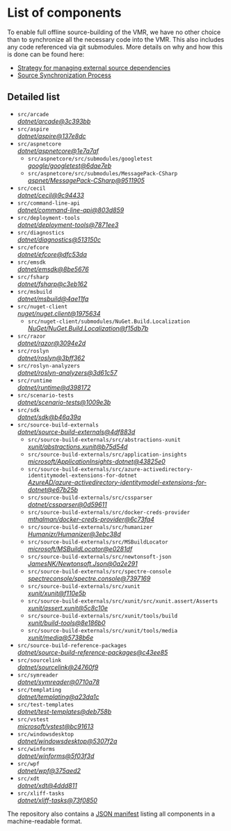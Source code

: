 ﻿# List of components

To enable full offline source-building of the VMR, we have no other choice than to synchronize all the necessary code into the VMR. This also includes any code referenced via git submodules. More details on why and how this is done can be found here:
- [Strategy for managing external source dependencies](src/arcade/Documentation/UnifiedBuild/VMR-Strategy-For-External-Source.md)
- [Source Synchronization Process](src/arcade/Documentation/UnifiedBuild/VMR-Design-And-Operation.md#source-synchronization-process)

## Detailed list

<!-- component list beginning -->
- `src/arcade`  
*[dotnet/arcade@3c393bb](https://github.com/dotnet/arcade/tree/3c393bbd85ae16ddddba20d0b75035b0c6f1a52d)*
- `src/aspire`  
*[dotnet/aspire@137e8dc](https://github.com/dotnet/aspire/tree/137e8dcae0a7b22c05f48c4e7a5d36fe3f00a8d7)*
- `src/aspnetcore`  
*[dotnet/aspnetcore@1e7a7af](https://github.com/dotnet/aspnetcore/tree/1e7a7af6d2417242b244d2a0f4f23fcce8e88d2f)*
    - `src/aspnetcore/src/submodules/googletest`  
    *[google/googletest@6dae7eb](https://github.com/google/googletest/tree/6dae7eb4a5c3a169f3e298392bff4680224aa94a)*
    - `src/aspnetcore/src/submodules/MessagePack-CSharp`  
    *[aspnet/MessagePack-CSharp@9511905](https://github.com/aspnet/MessagePack-CSharp/tree/95119056ee8f4da1714b055a4f16893afaa73af7)*
- `src/cecil`  
*[dotnet/cecil@9c94433](https://github.com/dotnet/cecil/tree/9c9443396f8deacceb8edb169890e52aac25f311)*
- `src/command-line-api`  
*[dotnet/command-line-api@803d859](https://github.com/dotnet/command-line-api/tree/803d8598f98fb4efd94604b32627ee9407f246db)*
- `src/deployment-tools`  
*[dotnet/deployment-tools@7871ee3](https://github.com/dotnet/deployment-tools/tree/7871ee378dce87b64d930d4f33dca9c888f4034d)*
- `src/diagnostics`  
*[dotnet/diagnostics@513150c](https://github.com/dotnet/diagnostics/tree/513150c2f25077b1fcb194407e53c433c975f39b)*
- `src/efcore`  
*[dotnet/efcore@dfc53da](https://github.com/dotnet/efcore/tree/dfc53da799c9dd97d87649b1d19242e56e5576cc)*
- `src/emsdk`  
*[dotnet/emsdk@8be5676](https://github.com/dotnet/emsdk/tree/8be5676af1ccf568b258133788a24aedd1a80994)*
- `src/fsharp`  
*[dotnet/fsharp@c3eb162](https://github.com/dotnet/fsharp/tree/c3eb162ec7bcf7449ca54b2218ab0d0c4d67c1d0)*
- `src/msbuild`  
*[dotnet/msbuild@4ae11fa](https://github.com/dotnet/msbuild/tree/4ae11fa8e4a86aef804cc79a42102641ad528106)*
- `src/nuget-client`  
*[nuget/nuget.client@1975634](https://github.com/nuget/nuget.client/tree/19756345139c45de23bd196e9b4be01d48e84fdd)*
    - `src/nuget-client/submodules/NuGet.Build.Localization`  
    *[NuGet/NuGet.Build.Localization@f15db7b](https://github.com/NuGet/NuGet.Build.Localization/tree/f15db7b7c6f5affbea268632ef8333d2687c8031)*
- `src/razor`  
*[dotnet/razor@3094e2d](https://github.com/dotnet/razor/tree/3094e2df9783ab0c966fafe5f51f148030686444)*
- `src/roslyn`  
*[dotnet/roslyn@3bff362](https://github.com/dotnet/roslyn/tree/3bff3622487486dec7794dfd0c71e05a52c313a4)*
- `src/roslyn-analyzers`  
*[dotnet/roslyn-analyzers@3d61c57](https://github.com/dotnet/roslyn-analyzers/tree/3d61c57c73c3dd5f1f407ef9cd3414d94bf0eaf2)*
- `src/runtime`  
*[dotnet/runtime@d398172](https://github.com/dotnet/runtime/tree/d3981726bc8b0e179db50301daf9f22d42393096)*
- `src/scenario-tests`  
*[dotnet/scenario-tests@1009e3b](https://github.com/dotnet/scenario-tests/tree/1009e3b6d23e049de56b91de82fe975fe84444f8)*
- `src/sdk`  
*[dotnet/sdk@b46a39a](https://github.com/dotnet/sdk/tree/b46a39aff0365241c5c5da63df78ce34e7f9022f)*
- `src/source-build-externals`  
*[dotnet/source-build-externals@4df883d](https://github.com/dotnet/source-build-externals/tree/4df883d781a4290873b3b968afc0ff0df7132507)*
    - `src/source-build-externals/src/abstractions-xunit`  
    *[xunit/abstractions.xunit@b75d54d](https://github.com/xunit/abstractions.xunit/tree/b75d54d73b141709f805c2001b16f3dd4d71539d)*
    - `src/source-build-externals/src/application-insights`  
    *[microsoft/ApplicationInsights-dotnet@43825e0](https://github.com/microsoft/ApplicationInsights-dotnet/tree/43825e06a22cdfb702fc199a7ba99a7d541d48c6)*
    - `src/source-build-externals/src/azure-activedirectory-identitymodel-extensions-for-dotnet`  
    *[AzureAD/azure-activedirectory-identitymodel-extensions-for-dotnet@e67b25b](https://github.com/AzureAD/azure-activedirectory-identitymodel-extensions-for-dotnet/tree/e67b25be77532af9ba405670b34b4d263d505fde)*
    - `src/source-build-externals/src/cssparser`  
    *[dotnet/cssparser@0d59611](https://github.com/dotnet/cssparser/tree/0d59611784841735a7778a67aa6e9d8d000c861f)*
    - `src/source-build-externals/src/docker-creds-provider`  
    *[mthalman/docker-creds-provider@6c73fa4](https://github.com/mthalman/docker-creds-provider/tree/6c73fa4784795ae07f49305a057abf5c473d2adb)*
    - `src/source-build-externals/src/humanizer`  
    *[Humanizr/Humanizer@3ebc38d](https://github.com/Humanizr/Humanizer/tree/3ebc38de585fc641a04b0e78ed69468453b0f8a1)*
    - `src/source-build-externals/src/MSBuildLocator`  
    *[microsoft/MSBuildLocator@e0281df](https://github.com/microsoft/MSBuildLocator/tree/e0281df33274ac3c3e22acc9b07dcb4b31d57dc0)*
    - `src/source-build-externals/src/newtonsoft-json`  
    *[JamesNK/Newtonsoft.Json@0a2e291](https://github.com/JamesNK/Newtonsoft.Json/tree/0a2e291c0d9c0c7675d445703e51750363a549ef)*
    - `src/source-build-externals/src/spectre-console`  
    *[spectreconsole/spectre.console@7397169](https://github.com/spectreconsole/spectre.console/tree/7397169a2757dc3657598bdea4ac222c0f283425)*
    - `src/source-build-externals/src/xunit`  
    *[xunit/xunit@f110e5b](https://github.com/xunit/xunit/tree/f110e5bee5dfd4c08339587c9c3df9292fcb597c)*
    - `src/source-build-externals/src/xunit/src/xunit.assert/Asserts`  
    *[xunit/assert.xunit@5c8c10e](https://github.com/xunit/assert.xunit/tree/5c8c10e085eb42f39f2fe0b40c94bf56649eb0a4)*
    - `src/source-build-externals/src/xunit/tools/build`  
    *[xunit/build-tools@8e186b0](https://github.com/xunit/build-tools/tree/8e186b0f8e398796e75453f3f18952b06d29fdfd)*
    - `src/source-build-externals/src/xunit/tools/media`  
    *[xunit/media@5738b6e](https://github.com/xunit/media/tree/5738b6e86f08e0389c4392b939c20e3eca2d9822)*
- `src/source-build-reference-packages`  
*[dotnet/source-build-reference-packages@c43ee85](https://github.com/dotnet/source-build-reference-packages/tree/c43ee853e96528e2f2eb0f6d8c151ddc07b6a844)*
- `src/sourcelink`  
*[dotnet/sourcelink@24760f9](https://github.com/dotnet/sourcelink/tree/24760f9b1ed7478863d699b7f6634e82d1b25bd1)*
- `src/symreader`  
*[dotnet/symreader@0710a78](https://github.com/dotnet/symreader/tree/0710a7892d89999956e8808c28e9dd0512bd53f3)*
- `src/templating`  
*[dotnet/templating@a23da1c](https://github.com/dotnet/templating/tree/a23da1c15c737b5e121650cfa5a86805e74e34fc)*
- `src/test-templates`  
*[dotnet/test-templates@deb758b](https://github.com/dotnet/test-templates/tree/deb758b7e7750826a75e937c7df5b97f19c510f8)*
- `src/vstest`  
*[microsoft/vstest@bc91613](https://github.com/microsoft/vstest/tree/bc9161306b23641b0364b8f93d546da4d48da1eb)*
- `src/windowsdesktop`  
*[dotnet/windowsdesktop@5307f2a](https://github.com/dotnet/windowsdesktop/tree/5307f2abc4387e29964c6f46cb1f63cfdc218602)*
- `src/winforms`  
*[dotnet/winforms@5f03f3d](https://github.com/dotnet/winforms/tree/5f03f3d8a99d8094fd0067e2497c4ea9b440e324)*
- `src/wpf`  
*[dotnet/wpf@375aed2](https://github.com/dotnet/wpf/tree/375aed28c289639ec572af58067a31c3d7742ef9)*
- `src/xdt`  
*[dotnet/xdt@4ddd811](https://github.com/dotnet/xdt/tree/4ddd8113a29852380b7b929117bfe67f401ac320)*
- `src/xliff-tasks`  
*[dotnet/xliff-tasks@73f0850](https://github.com/dotnet/xliff-tasks/tree/73f0850939d96131c28cf6ea6ee5aacb4da0083a)*
<!-- component list end -->

The repository also contains a [JSON manifest](https://github.com/dotnet/dotnet/blob/main/src/source-manifest.json) listing all components in a machine-readable format.
